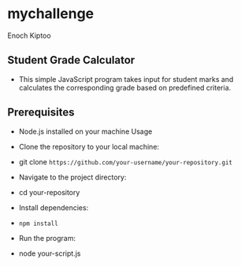 # mychallenge
Enoch Kiptoo
## Student Grade Calculator
- This simple JavaScript program takes input for student marks and calculates the corresponding grade based on predefined criteria.

## Prerequisites
- Node.js installed on your machine
Usage
- Clone the repository to your local machine:



- git clone `https://github.com/your-username/your-repository.git`
- Navigate to the project directory:

- cd your-repository
- Install dependencies:

- `npm install`
- Run the program:

- node your-script.js